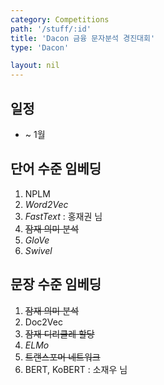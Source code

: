```yaml
---
category: Competitions
path: '/stuff/:id'
title: 'Dacon 금융 문자분석 경진대회'
type: 'Dacon'

layout: nil
---
```


## 일정
* ~ 1월

## 단어 수준 임베딩
1. NPLM
2. *Word2Vec*
3. *FastText* : 홍재권 님
4. ~~잠재 의미 분석~~
5. *GloVe*
6. *Swivel*

## 문장 수준 임베딩
1. ~~잠재 의미 분석~~
2. Doc2Vec
3. ~~잠재 디리클레 할당~~
4. *ELMo*
5. ~~트랜스포머 네트워크~~
6. BERT, KoBERT : 소재우 님